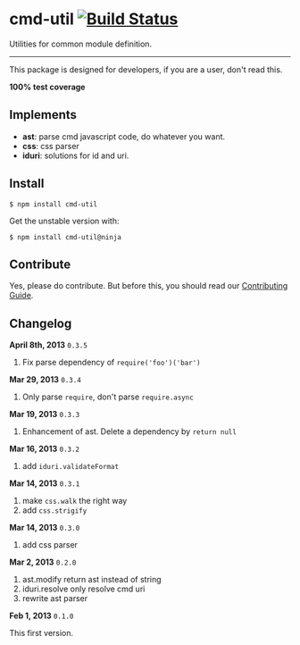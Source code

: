 # cmd-util [![Build Status](https://travis-ci.org/spmjs/cmd-util.png)](https://travis-ci.org/spmjs/cmd-util)

Utilities for common module definition.

---------------------------

This package is designed for developers, if you are a user, don't read this.

**100% test coverage**

## Implements

- **ast**: parse cmd javascript code, do whatever you want.
- **css**: css parser
- **iduri**: solutions for id and uri.


## Install

```
$ npm install cmd-util
```

Get the unstable version with:

```
$ npm install cmd-util@ninja
```

## Contribute

Yes, please do contribute. But before this, you should read our [Contributing Guide](https://github.com/spmjs/cmd-util/blob/master/CONTRIBUTING.md).

## Changelog

**April 8th, 2013** `0.3.5`

1. Fix parse dependency of `require('foo')('bar')`

**Mar 29, 2013** `0.3.4`

1. Only parse `require`, don't parse `require.async`

**Mar 19, 2013** `0.3.3`

1. Enhancement of ast. Delete a dependency by `return null`

**Mar 16, 2013** `0.3.2`

1. add `iduri.validateFormat`

**Mar 14, 2013** `0.3.1`

1. make `css.walk` the right way
2. add `css.strigify`

**Mar 14, 2013** `0.3.0`

1. add css parser

**Mar 2, 2013** `0.2.0`

1. ast.modify return ast instead of string
2. iduri.resolve only resolve cmd uri
3. rewrite ast parser

**Feb 1, 2013** `0.1.0`

This first version.
